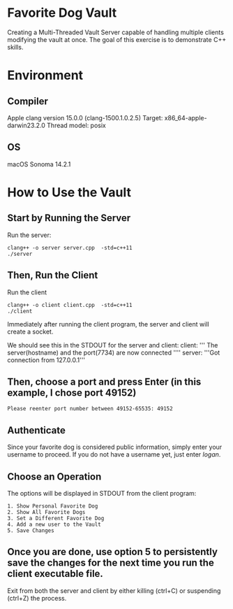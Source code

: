 # Favorite Dog Vault
Creating a Multi-Threaded Vault Server capable of handling multiple clients modifying the vault at once. The goal of this exercise is to demonstrate C++ skills.

# Environment

## Compiler
Apple clang version 15.0.0 (clang-1500.1.0.2.5)
Target: x86_64-apple-darwin23.2.0
Thread model: posix

## OS
macOS Sonoma 14.2.1

# How to Use the Vault

## Start by Running the Server

Run the server:
```
clang++ -o server server.cpp  -std=c++11
./server
```

## Then, Run the Client

Run the client
```
clang++ -o client client.cpp  -std=c++11
./client
```

Immediately after running the client program, the server and client will create a socket.

We should see this in the STDOUT for the server and client:
client: ''' The server(hostname) and the port(7734) are now connected ''''
server: '''Got connection from 127.0.0.1'''
## Then, choose a port and press Enter (in this example, I chose port 49152)
```
Please reenter port number between 49152-65535: 49152
```

## Authenticate

Since your favorite dog is considered public information, simply enter your username to proceed. If you do not have a username yet, just enter _logan_.


## Choose an Operation
The options will be displayed in STDOUT from the client program:
```
1. Show Personal Favorite Dog
2. Show All Favorite Dogs 
3. Set a Different Favorite Dog
4. Add a new user to the Vault
5. Save Changes
```

## Once you are done, use option 5 to persistently save the changes for the next time you run the client executable file.

Exit from both the server and client by either killing (ctrl+C) or suspending (ctrl+Z) the process.

